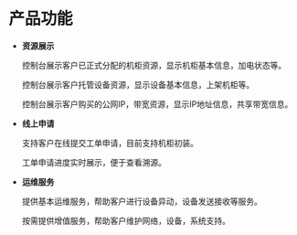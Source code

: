 # 产品功能
- **资源展示**<br />

  控制台展示客户已正式分配的机柜资源，显示机柜基本信息，加电状态等。<br />

  控制台展示客户托管设备资源，显示设备基本信息，上架机柜等。
  
  控制台展示客户购买的公网IP，带宽资源，显示IP地址信息，共享带宽信息。

- **线上申请**<br />

  支持客户在线提交工单申请，目前支持机柜初装。

  工单申请进度实时展示，便于查看溯源。
  
 - **运维服务**<br />
 
    提供基本运维服务，帮助客户进行设备异动，设备发送接收等服务。

    按需提供增值服务，帮助客户维护网络，设备，系统支持。
